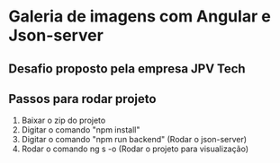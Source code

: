 # Galeria de imagens com Angular e Json-server

## Desafio proposto pela empresa JPV Tech

## Passos para rodar projeto

1. Baixar o zip do projeto
2. Digitar o comando "npm install"
3. Digitar o comando "npm run backend" (Rodar o json-server)
4. Rodar o comando ng s -o (Rodar o projeto para visualização)

